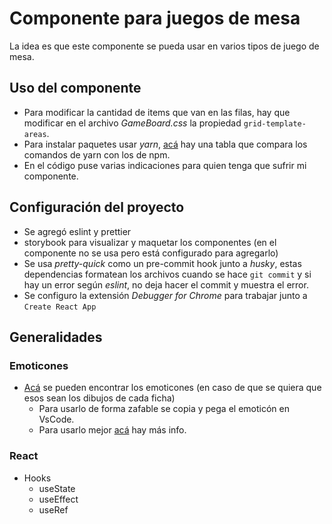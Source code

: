 # Componente para juegos de mesa

La idea es que este componente se pueda usar en varios tipos de juego de mesa.

## Uso del componente

- Para modificar la cantidad de items que van en las filas, hay que modificar en el archivo _GameBoard.css_ la propiedad `grid-template-areas`.
- Para instalar paquetes usar _yarn_, [acá](https://yarnpkg.com/lang/en/docs/migrating-from-npm/) hay una tabla que compara los comandos de yarn con los de npm.
- En el código puse varias indicaciones para quien tenga que sufrir mi componente.

## Configuración del proyecto

- Se agregó eslint y prettier
- storybook para visualizar y maquetar los componentes (en el componente no se usa pero está configurado para agregarlo)
- Se usa _pretty-quick_ como un pre-commit hook junto a _husky_, estas dependencias formatean los archivos cuando se hace `git commit` y si hay un error según _eslint_, no deja hacer el commit y muestra el error.
- Se configuro la extensión _Debugger for Chrome_ para trabajar junto a `Create React App`

## Generalidades

### Emoticones

- [Acá](https://unicode.org/emoji/charts/full-emoji-list.html) se pueden encontrar los emoticones (en caso de que se quiera que esos sean los dibujos de cada ficha)
  - Para usarlo de forma zafable se copia y pega el emoticón en VsCode.
  - Para usarlo mejor [acá](https://medium.com/@seanmcp/%EF%B8%8F-how-to-use-emojis-in-react-d23bbf608bf7) hay más info.

### React

- Hooks
  - useState
  - useEffect
  - useRef
